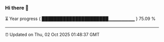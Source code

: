 ### Hi there 👋

⏳ Year progress { ██████████████████████▁▁▁▁▁▁▁▁ } 75.09 %

---

⏰ Updated on Thu, 02 Oct 2025 01:48:37 GMT


